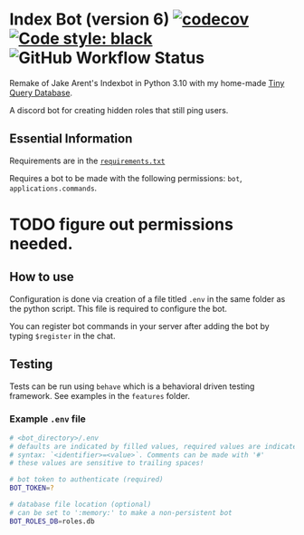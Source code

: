 # Index Bot (version 6) [![codecov](https://codecov.io/gh/KaceCottam/indexbot6/branch/master/graph/badge.svg?token=APPT7FJZK2)](https://codecov.io/gh/KaceCottam/indexbot6) [![Code style: black](https://img.shields.io/badge/code%20style-black-000000.svg)](https://github.com/psf/black) ![GitHub Workflow Status](https://img.shields.io/github/workflow/status/KaceCottam/indexbot6/Workflows)

Remake of Jake Arent's Indexbot in Python 3.10 with my home-made [Tiny Query Database](http://github.com/KaceCottam/tqdb).

A discord bot for creating hidden roles that still ping users.

## Essential Information

Requirements are in the [`requirements.txt`](requirements.txt)

Requires a bot to be made with the following permissions: `bot`, `applications.commands`. 

# TODO figure out permissions needed.

## How to use

Configuration is done via creation of a file titled `.env` in the same folder as the python script. This file is required to configure the bot.

You can register bot commands in your server after adding the bot by typing `$register` in the chat.

## Testing

Tests can be run using `behave` which is a behavioral driven testing framework. See examples in the `features` folder.

### Example `.env` file

```bash
# <bot_directory>/.env
# defaults are indicated by filled values, required values are indicated by `?`
# syntax: `<identifier>=<value>`. Comments can be made with '#'
# these values are sensitive to trailing spaces!

# bot token to authenticate (required)
BOT_TOKEN=?

# database file location (optional)
# can be set to ':memory:' to make a non-persistent bot
BOT_ROLES_DB=roles.db
```
